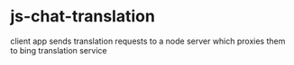 js-chat-translation
===================

client app sends translation requests to a node server which proxies them to bing translation service